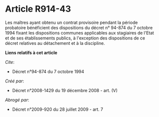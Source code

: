 # Article R914-43

Les maîtres ayant obtenu un contrat provisoire pendant la période probatoire  bénéficient des dispositions du décret n°
94-874 du 7 octobre  1994 fixant les dispositions communes applicables aux  stagiaires de l'Etat et de ses établissements
publics, à l'exception des  dispositions de ce décret relatives au détachement et à la discipline.

**Liens relatifs à cet article**

_Cite_:

  - Décret n°94-874 du 7 octobre 1994

_Créé par_:

  - Décret n°2008-1429 du 19 décembre 2008 - art. (V)

_Abrogé par_:

  - Décret n°2009-920 du 28 juillet 2009 - art. 7
